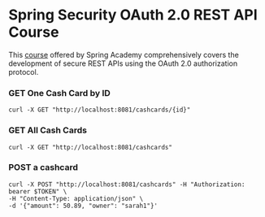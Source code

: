 # Spring Security OAuth 2.0 REST API Course

This [course](https://spring.academy/courses/spring-academy-secure-rest-api-oauth2) offered by Spring Academy comprehensively covers
the development of secure REST APIs using the OAuth 2.0 authorization protocol.


### GET One Cash Card by ID

```shell
curl -X GET "http://localhost:8081/cashcards/{id}"
```

### GET All Cash Cards

```shell
curl -X GET "http://localhost:8081/cashcards"
```

### POST a cashcard

```shell
curl -X POST "http://localhost:8081/cashcards" -H "Authorization: bearer $TOKEN" \
-H "Content-Type: application/json" \
-d '{"amount": 50.89, "owner": "sarah1"}'
```
